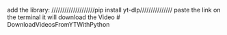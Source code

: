 add the library: 
////////////////////pip install yt-dlp///////////////
paste the link on the terminal
it will download the Video
#   D o w n l o a d V i d e o s F r o m Y T W i t h P y t h o n  
 